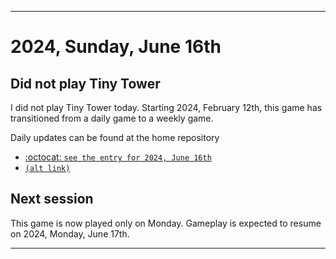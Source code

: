 
***

# 2024, Sunday, June 16th

## Did not play Tiny Tower

<!-- TODO: For each weekly entry, make sure the date is correct. The day of the week should be modified in 4 places !-->

I did not play Tiny Tower today. Starting 2024, February 12th, this game has transitioned from a daily game to a weekly game.

Daily updates can be found at the home repository

- [:octocat: `see the entry for 2024, June 16th`](https://github.com/seanpm2001/SeansLifeArchive_Images_TinyTower/tree/master/tiny%20tower/2024/06_June/16/) 
- [`(alt link)`](/tiny%20tower/2024/06_June/16/)

## Next session

This game is now played only on Monday. Gameplay is expected to resume on 2024, Monday, June 17th.

***
